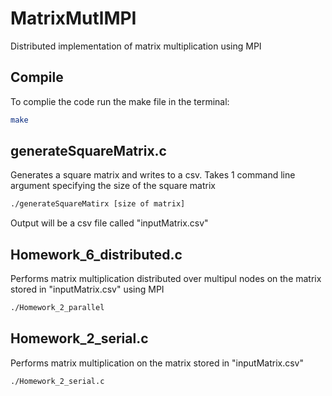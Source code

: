 # MatrixMutlMPI
Distributed implementation of matrix multiplication using MPI

## Compile 
To complie the code run the make file in the terminal:
```bash
make
```

## generateSquareMatrix.c
Generates a square matrix and writes to a csv. Takes 1 command line argument specifying the size of the square matrix
```bash
./generateSquareMatirx [size of matrix]
```
Output will be a csv file called "inputMatrix.csv"

## Homework_6_distributed.c
Performs matrix multiplication distributed over multipul nodes on the matrix stored in "inputMatrix.csv" using MPI
```bash
./Homework_2_parallel
```

## Homework_2_serial.c
Performs matrix multiplication on the matrix stored in "inputMatrix.csv"
```bash
./Homework_2_serial.c
```

